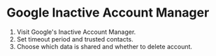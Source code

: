 # Google Inactive Account Manager

1) Visit Google's Inactive Account Manager.
2) Set timeout period and trusted contacts.
3) Choose which data is shared and whether to delete account.
